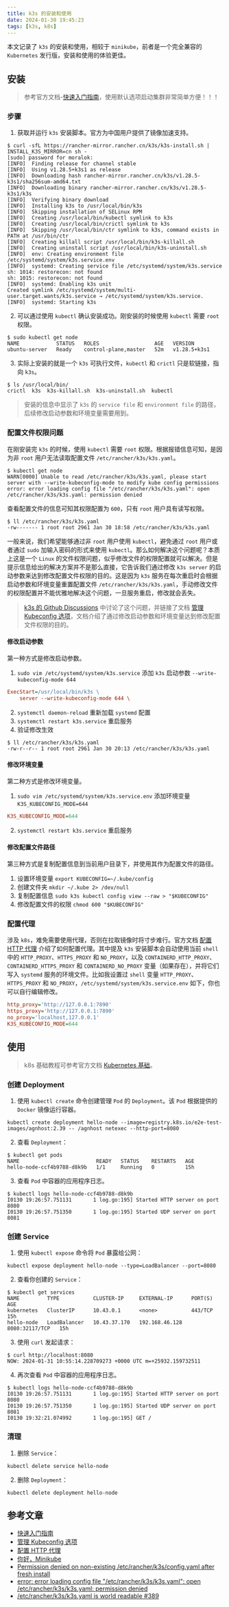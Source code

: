 ```yaml
---
title: k3s 的安装和使用
date: 2024-01-30 19:45:23
tags: [k3s, k8s]
---
```


本文记录了 `k3s` 的安装和使用，相较于 `minikube`，前者是一个完全兼容的 `Kubernetes` 发行版，安装和使用的体验更佳。

<!-- more -->

## 安装

> 参考官方文档-[快速入门指南](https://docs.k3s.io/zh/quick-start)，使用默认选项启动集群非常简单方便！！！

### 步骤

1. 获取并运行 `k3s` 安装脚本。官方为中国用户提供了镜像加速支持。
```text
$ curl -sfL https://rancher-mirror.rancher.cn/k3s/k3s-install.sh | INSTALL_K3S_MIRROR=cn sh -                                
[sudo] password for moralok:                                                                                                                        
[INFO]  Finding release for channel stable                                                                                                        
[INFO]  Using v1.28.5+k3s1 as release                                                                                                             
[INFO]  Downloading hash rancher-mirror.rancher.cn/k3s/v1.28.5-k3s1/sha256sum-amd64.txt                                                           
[INFO]  Downloading binary rancher-mirror.rancher.cn/k3s/v1.28.5-k3s1/k3s                                                                         
[INFO]  Verifying binary download                                                                                                                 
[INFO]  Installing k3s to /usr/local/bin/k3s                                                                                                      
[INFO]  Skipping installation of SELinux RPM                                                                                                      
[INFO]  Creating /usr/local/bin/kubectl symlink to k3s                                                                                            
[INFO]  Creating /usr/local/bin/crictl symlink to k3s                                                                                             
[INFO]  Skipping /usr/local/bin/ctr symlink to k3s, command exists in PATH at /usr/bin/ctr                                                        
[INFO]  Creating killall script /usr/local/bin/k3s-killall.sh                                                                                     
[INFO]  Creating uninstall script /usr/local/bin/k3s-uninstall.sh                                                                                 
[INFO]  env: Creating environment file /etc/systemd/system/k3s.service.env                                                                        
[INFO]  systemd: Creating service file /etc/systemd/system/k3s.service                                                                            
sh: 1014: restorecon: not found                                                                                                                   
sh: 1015: restorecon: not found                                                                                                                   
[INFO]  systemd: Enabling k3s unit                                                                                                                
Created symlink /etc/systemd/system/multi-user.target.wants/k3s.service → /etc/systemd/system/k3s.service.                                        
[INFO]  systemd: Starting k3s
```
2. 可以通过使用 `kubectl` 确认安装成功。刚安装的时候使用 `kubectl` 需要 `root` 权限。
```text
$ sudo kubectl get node
NAME            STATUS   ROLES                  AGE   VERSION
ubuntu-server   Ready    control-plane,master   52m   v1.28.5+k3s1
```
3. 实际上安装的就是一个 `k3s` 可执行文件，`kubectl` 和 `crictl` 只是软链接，指向 `k3s`。
```text
$ ls /usr/local/bin/
crictl  k3s  k3s-killall.sh  k3s-uninstall.sh  kubectl
```

> 安装的信息中显示了 `k3s` 的 `service file` 和 `environment file` 的路径，后续修改启动参数和环境变量需要用到。

### 配置文件权限问题

在刚安装完 `k3s` 的时候，使用 `kubectl` 需要 `root` 权限。根据报错信息可知，是因为非 `root` 用户无法读取配置文件 `/etc/rancher/k3s/k3s.yaml`。

```text
$ kubectl get node                                                                                                                                            
WARN[0000] Unable to read /etc/rancher/k3s/k3s.yaml, please start server with --write-kubeconfig-mode to modify kube config permissions           
error: error loading config file "/etc/rancher/k3s/k3s.yaml": open /etc/rancher/k3s/k3s.yaml: permission denied
```

查看配置文件的信息可知其权限配置为 `600`，只有 `root` 用户具有读写权限。

```text
$ ll /etc/rancher/k3s/k3s.yaml                                                                                               
-rw------- 1 root root 2961 Jan 30 18:58 /etc/rancher/k3s/k3s.yaml
```

一般来说，我们希望能够通过非 `root` 用户使用 `kubectl`，避免通过 `root` 用户或者通过 `sudo` 加输入密码的形式来使用 `kubectl`。那么如何解决这个问题呢？本质上这是一个 `Linux` 的文件权限问题，似乎修改文件的权限配置就可以解决。但是提示信息给出的解决方案并不是那么直接，它告诉我们通过修改 `k3s server` 的启动参数来达到修改配置文件权限的目的。这是因为 `k3s` 服务在每次重启时会根据启动参数和环境变量重置配置文件 `/etc/rancher/k3s/k3s.yaml`，手动修改文件的权限配置并不能优雅地解决这个问题，一旦服务重启，修改就会丢失。

> [k3s 的 Github Discussions](https://github.com/k3s-io/k3s/discussions/7278) 中讨论了这个问题，并链接了文档 [管理 Kubeconfig 选项](https://docs.k3s.io/zh/cli/server#%E7%AE%A1%E7%90%86-kubeconfig-%E9%80%89%E9%A1%B9)，文档介绍了通过修改启动参数和环境变量达到修改配置文件权限的目的。

#### 修改启动参数

第一种方式是修改启动参数。

1. `sudo vim /etc/systemd/system/k3s.service` 添加 `k3s` 启动参数 `--write-kubeconfig-mode 644`
```ini
ExecStart=/usr/local/bin/k3s \
    server --write-kubeconfig-mode 644 \
```
2. `systemctl daemon-reload` 重新加载 `systemd` 配置
3. `systemctl restart k3s.service` 重启服务
4. 验证修改生效
```text
$ ll /etc/rancher/k3s/k3s.yaml
-rw-r--r-- 1 root root 2961 Jan 30 20:13 /etc/rancher/k3s/k3s.yaml
```

#### 修改环境变量

第二种方式是修改环境变量。

1. `sudo vim /etc/systemd/system/k3s.service.env` 添加环境变量 `K3S_KUBECONFIG_MODE=644`
```ini
K3S_KUBECONFIG_MODE=644
```
2. `systemctl restart k3s.service` 重启服务

#### 修改配置文件路径

第三种方式是复制配置信息到当前用户目录下，并使用其作为配置文件的路径。

1. 设置环境变量 `export KUBECONFIG=~/.kube/config`
2. 创建文件夹 `mkdir ~/.kube 2> /dev/null`
3. 复制配置信息 `sudo k3s kubectl config view --raw > "$KUBECONFIG"`
4. 修改配置文件的权限 `chmod 600 "$KUBECONFIG"`

### 配置代理

涉及 `k8s`，难免需要使用代理，否则在拉取镜像时将寸步难行。官方文档 [配置 HTTP 代理](https://docs.k3s.io/zh/advanced#%E9%85%8D%E7%BD%AE-http-%E4%BB%A3%E7%90%86) 介绍了如何配置代理。其中提及 `k3s` 安装脚本会自动使用当前 `shell` 中的 `HTTP_PROXY`、`HTTPS_PROXY` 和 `NO_PROXY`，以及 `CONTAINERD_HTTP_PROXY`、`CONTAINERD_HTTPS_PROXY` 和 `CONTAINERD_NO_PROXY` 变量（如果存在），并将它们写入 `systemd` 服务的环境文件。比如我设置过 `shell` 变量 `HTTP_PROXY`、`HTTPS_PROXY` 和 `NO_PROXY`，`/etc/systemd/system/k3s.service.env` 如下，你也可以自行编辑修改。

```ini
http_proxy='http://127.0.0.1:7890'
https_proxy='http://127.0.0.1:7890'
no_proxy='localhost,127.0.0.1'
K3S_KUBECONFIG_MODE=644
```

## 使用

> k8s 基础教程可参考官方文档 [Kubernetes 基础](https://kubernetes.io/zh-cn/docs/tutorials/kubernetes-basics/)。

### 创建 Deployment

1. 使用 `kubectl create` 命令创建管理 `Pod` 的 `Deployment`。该 `Pod` 根据提供的 `Docker` 镜像运行容器。
```shell
kubectl create deployment hello-node --image=registry.k8s.io/e2e-test-images/agnhost:2.39 -- /agnhost netexec --http-port=8080
```
2. 查看 `Deployment`：
```text
$ kubectl get pods
NAME                         READY   STATUS    RESTARTS   AGE
hello-node-ccf4b9788-d8k9b   1/1     Running   0          15h
```
3. 查看 `Pod` 中容器的应用程序日志。
```text
$ kubectl logs hello-node-ccf4b9788-d8k9b
I0130 19:26:57.751131       1 log.go:195] Started HTTP server on port 8080
I0130 19:26:57.751350       1 log.go:195] Started UDP server on port  8081
```

### 创建 Service

1. 使用 `kubectl expose` 命令将 `Pod` 暴露给公网：
```shell
kubectl expose deployment hello-node --type=LoadBalancer --port=8080
```
2. 查看你创建的 `Service`：
```text
$ kubectl get services
NAME         TYPE           CLUSTER-IP     EXTERNAL-IP      PORT(S)          AGE
kubernetes   ClusterIP      10.43.0.1      <none>           443/TCP          15h
hello-node   LoadBalancer   10.43.37.170   192.168.46.128   8080:32117/TCP   15h
```
3. 使用 `curl` 发起请求：
```text
$ curl http://localhost:8080
NOW: 2024-01-31 10:55:14.228709273 +0000 UTC m=+25932.159732511
```
4. 再次查看 `Pod` 中容器的应用程序日志。
```text
$ kubectl logs hello-node-ccf4b9788-d8k9b
I0130 19:26:57.751131       1 log.go:195] Started HTTP server on port 8080
I0130 19:26:57.751350       1 log.go:195] Started UDP server on port  8081
I0130 19:32:21.074992       1 log.go:195] GET /
```

### 清理

1. 删除 `Service`：
```shell
kubectl delete service hello-node
```
2. 删除 `Deployment`：
```shell
kubectl delete deployment hello-node
```

## 参考文章

- [快速入门指南](https://docs.k3s.io/zh/quick-start)
- [管理 Kubeconfig 选项](https://docs.k3s.io/zh/cli/server#%E7%AE%A1%E7%90%86-kubeconfig-%E9%80%89%E9%A1%B9)
- [配置 HTTP 代理](https://docs.k3s.io/zh/advanced#%E9%85%8D%E7%BD%AE-http-%E4%BB%A3%E7%90%86)
- [你好，Minikube](https://kubernetes.io/zh-cn/docs/tutorials/hello-minikube/)
- [Permission denied on non-existing /etc/rancher/k3s/config.yaml after fresh install](https://github.com/k3s-io/k3s/issues/7272)
- [error: error loading config file "/etc/rancher/k3s/k3s.yaml": open /etc/rancher/k3s/k3s.yaml: permission denied](https://devops.stackexchange.com/questions/16043/error-error-loading-config-file-etc-rancher-k3s-k3s-yaml-open-etc-rancher)
- [/etc/rancher/k3s/k3s.yaml is world readable #389](https://github.com/k3s-io/k3s/issues/389)

